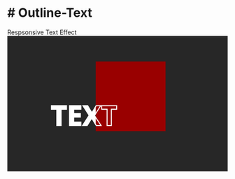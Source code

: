 <h1># Outline-Text</h1>
Respsonsive Text Effect 
<a href="https://sinarosemann.github.io/Outline-Text/"><img src="Screenshot.png"></a>
